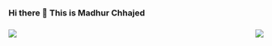 ### Hi there 👋 This is Madhur Chhajed
### 

<img align="left" src="https://github-readme-stats.vercel.app/api/?username=madhurchhajed" />
<img align="right" src="https://github-readme-stats.vercel.app/api/top-langs/?username=madhurchhajed&layout=compact" />

<!--
**madhurchhajed/madhurchhajed** is a ✨ _special_ ✨ repository because its `README.md` (this file) appears on your GitHub profile.

Here are some ideas to get you started:

- 🔭 I’m currently working on ...
- 🌱 I’m currently learning ...
- 👯 I’m looking to collaborate on ...
- 🤔 I’m looking for help with ...
- 💬 Ask me about ...
- 📫 How to reach me: ...
- 😄 Pronouns: ...
- ⚡ Fun fact: ...
-->
